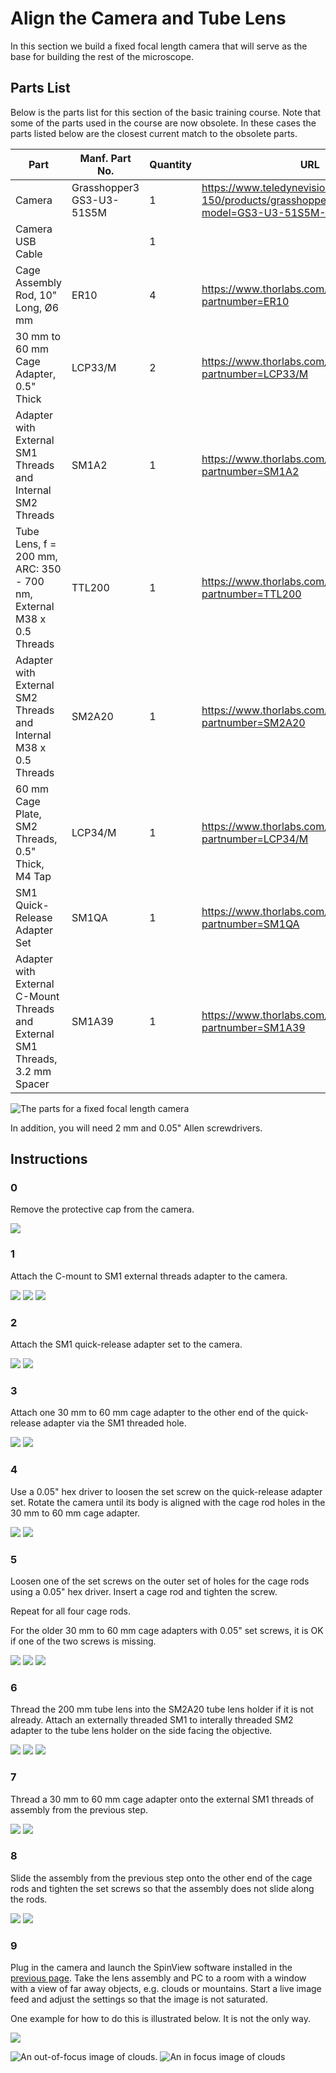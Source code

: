 # Align the Camera and Tube Lens

In this section we build a fixed focal length camera that will serve as the base for building the rest of the microscope.

## Parts List

Below is the parts list for this section of the basic training course. Note that some of the parts used in the course are now obsolete. In these cases the parts listed below are the closest current match to the obsolete parts.

| Part | Manf. Part No. | Quantity | URL |
|------|----------------|----------|-----|
| Camera | Grasshopper3 GS3-U3-51S5M | 1 | <https://www.teledynevisionsolutions.com/en-150/products/grasshopper3-usb3/?model=GS3-U3-51S5M-C> |
| Camera USB Cable | | 1 | |
| Cage Assembly Rod, 10" Long, Ø6 mm | ER10 | 4 | <https://www.thorlabs.com/thorproduct.cfm?partnumber=ER10> |
| 30 mm to 60 mm Cage Adapter, 0.5" Thick | LCP33/M | 2 | <https://www.thorlabs.com/thorproduct.cfm?partnumber=LCP33/M> |
| Adapter with External SM1 Threads and Internal SM2 Threads | SM1A2 | 1 | <https://www.thorlabs.com/thorproduct.cfm?partnumber=SM1A2> |
| Tube Lens, f = 200 mm, ARC: 350 - 700 nm, External M38 x 0.5 Threads | TTL200 | 1 | <https://www.thorlabs.com/thorproduct.cfm?partnumber=TTL200> |
| Adapter with External SM2 Threads and Internal M38 x 0.5 Threads | SM2A20 | 1 | <https://www.thorlabs.com/thorproduct.cfm?partnumber=SM2A20> |
| 60 mm Cage Plate, SM2 Threads, 0.5" Thick, M4 Tap | LCP34/M | 1 | <https://www.thorlabs.com/thorproduct.cfm?partnumber=LCP34/M> |
| SM1 Quick-Release Adapter Set | SM1QA | 1 | <https://www.thorlabs.com/thorproduct.cfm?partnumber=SM1QA> |
| Adapter with External C-Mount Threads and External SM1 Threads, 3.2 mm Spacer | SM1A39 | 1 |<https://www.thorlabs.com/thorproduct.cfm?partnumber=SM1A39> |

![The parts for a fixed focal length camera](./fixed_focal_length_camera_parts.jpg)

In addition, you will need 2 mm and 0.05" Allen screwdrivers.

## Instructions

### 0

Remove the protective cap from the camera.

![](./step_0.jpg)

### 1

Attach the C-mount to SM1 external threads adapter to the camera.

![](./step_1.jpg)
![](./step_2.jpg)
![](./step_3.jpg)


### 2

Attach the SM1 quick-release adapter set to the camera.

![](./step_4.jpg)
![](./step_5.jpg)

### 3

Attach one 30 mm to 60 mm cage adapter to the other end of the quick-release adapter via the SM1 threaded hole.

![](./step_6.jpg)
![](./step_7.jpg)

### 4

Use a 0.05" hex driver to loosen the set screw on the quick-release adapter set. Rotate the camera until its body is aligned with the cage rod holes in the 30 mm to 60 mm cage adapter.

![](./step_8.jpg)
![](./step_9.jpg)

### 5

Loosen one of the set screws on the outer set of holes for the cage rods using a 0.05" hex driver. Insert a cage rod and tighten the screw.

Repeat for all four cage rods.

For the older 30 mm to 60 mm cage adapters with 0.05" set screws, it is OK if one of the two screws is missing.

![](./step_10.jpg)
![](./step_11.jpg)
![](./step_12.jpg)

### 6

Thread the 200 mm tube lens into the SM2A20 tube lens holder if it is not already. Attach an externally threaded SM1 to interally threaded SM2 adapter to the tube lens holder on the side facing the objective.

![](./step_13.jpg)
![](./step_14.jpg)
![](./step_15.jpg)

### 7

Thread a 30 mm to 60 mm cage adapter onto the external SM1 threads of assembly from the previous step.

![](./step_16.jpg)
![](./step_17.jpg)

### 8

Slide the assembly from the previous step onto the other end of the cage rods and tighten the set screws so that the assembly does not slide along the rods.

![](./step_18.jpg)
![](./step_19.jpg)

### 9

Plug in the camera and launch the SpinView software installed in the [previous page](./camera.md). Take the lens assembly and PC to a room with a window with a view of far away objects, e.g. clouds or mountains. Start a live image feed and adjust the settings so that the image is not saturated.

One example for how to do this is illustrated below. It is not the only way.

![](./step_20.jpg)

![An out-of-focus image of clouds.](./clouds_out_of_focus.jpeg)
![An in focus image of clouds](./clouds_in_focus.jpeg)
